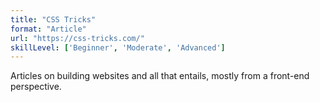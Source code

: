 ```yaml
---
title: "CSS Tricks"
format: "Article"
url: "https://css-tricks.com/"
skillLevel: ['Beginner', 'Moderate', 'Advanced']
---
```


Articles on building websites and all that entails, mostly from a front-end perspective.

